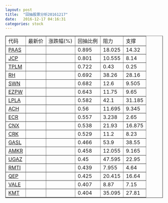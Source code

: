 ```yaml
---
layout: post
title:  "回抽股票分析20161217"
date:   2016-12-17 04:16:31
categories: stock
---
```

<script type="text/javascript">
var stockList = []
stockList.push('gb_paas');
stockList.push('gb_jcp');
stockList.push('gb_tplm');
stockList.push('gb_rh');
stockList.push('gb_swn');
stockList.push('gb_ezpw');
stockList.push('gb_lpla');
stockList.push('gb_ach');
stockList.push('gb_ecr');
stockList.push('gb_cnx');
stockList.push('gb_crk');
stockList.push('gb_gasl');
stockList.push('gb_amkr');
stockList.push('gb_ugaz');
stockList.push('gb_rmti');
stockList.push('gb_qep');
stockList.push('gb_vale');
stockList.push('gb_kmt');
</script>
<table border="1">
 <tr>
 <td>代码</td>
 <td>最新价</td>
 <td>涨跌幅(%)</td>
 <td>回抽比例</td>
 <td>阻力</td>
 <td>支撑</td>
</tr>
  <tr id="paas">
  <td><a href="http://stock.finance.sina.com.cn/usstock/quotes/PAAS.html" target="_blank">PAAS</a></td><td></td><td></td><td>0.895</td><td>18.025</td><td>14.32</td></tr>
  <tr id="jcp">
  <td><a href="http://stock.finance.sina.com.cn/usstock/quotes/JCP.html" target="_blank">JCP</a></td><td></td><td></td><td>0.801</td><td>10.555</td><td>8.14</td></tr>
  <tr id="tplm">
  <td><a href="http://stock.finance.sina.com.cn/usstock/quotes/TPLM.html" target="_blank">TPLM</a></td><td></td><td></td><td>0.722</td><td>0.43</td><td>0.25</td></tr>
  <tr id="rh">
  <td><a href="http://stock.finance.sina.com.cn/usstock/quotes/RH.html" target="_blank">RH</a></td><td></td><td></td><td>0.692</td><td>38.26</td><td>28.16</td></tr>
  <tr id="swn">
  <td><a href="http://stock.finance.sina.com.cn/usstock/quotes/SWN.html" target="_blank">SWN</a></td><td></td><td></td><td>0.682</td><td>12.6</td><td>9.505</td></tr>
  <tr id="ezpw">
  <td><a href="http://stock.finance.sina.com.cn/usstock/quotes/EZPW.html" target="_blank">EZPW</a></td><td></td><td></td><td>0.643</td><td>11.75</td><td>9.65</td></tr>
  <tr id="lpla">
  <td><a href="http://stock.finance.sina.com.cn/usstock/quotes/LPLA.html" target="_blank">LPLA</a></td><td></td><td></td><td>0.582</td><td>42.1</td><td>31.185</td></tr>
  <tr id="ach">
  <td><a href="http://stock.finance.sina.com.cn/usstock/quotes/ACH.html" target="_blank">ACH</a></td><td></td><td></td><td>0.56</td><td>11.695</td><td>9.345</td></tr>
  <tr id="ecr">
  <td><a href="http://stock.finance.sina.com.cn/usstock/quotes/ECR.html" target="_blank">ECR</a></td><td></td><td></td><td>0.557</td><td>3.238</td><td>2.65</td></tr>
  <tr id="cnx">
  <td><a href="http://stock.finance.sina.com.cn/usstock/quotes/CNX.html" target="_blank">CNX</a></td><td></td><td></td><td>0.538</td><td>21.93</td><td>16.875</td></tr>
  <tr id="crk">
  <td><a href="http://stock.finance.sina.com.cn/usstock/quotes/CRK.html" target="_blank">CRK</a></td><td></td><td></td><td>0.529</td><td>11.2</td><td>8.23</td></tr>
  <tr id="gasl">
  <td><a href="http://stock.finance.sina.com.cn/usstock/quotes/GASL.html" target="_blank">GASL</a></td><td></td><td></td><td>0.466</td><td>53.9</td><td>38.55</td></tr>
  <tr id="amkr">
  <td><a href="http://stock.finance.sina.com.cn/usstock/quotes/AMKR.html" target="_blank">AMKR</a></td><td></td><td></td><td>0.458</td><td>12.055</td><td>9.165</td></tr>
  <tr id="ugaz">
  <td><a href="http://stock.finance.sina.com.cn/usstock/quotes/UGAZ.html" target="_blank">UGAZ</a></td><td></td><td></td><td>0.45</td><td>47.595</td><td>22.95</td></tr>
  <tr id="rmti">
  <td><a href="http://stock.finance.sina.com.cn/usstock/quotes/RMTI.html" target="_blank">RMTI</a></td><td></td><td></td><td>0.439</td><td>7.955</td><td>4.64</td></tr>
  <tr id="qep">
  <td><a href="http://stock.finance.sina.com.cn/usstock/quotes/QEP.html" target="_blank">QEP</a></td><td></td><td></td><td>0.425</td><td>20.415</td><td>16.64</td></tr>
  <tr id="vale">
  <td><a href="http://stock.finance.sina.com.cn/usstock/quotes/VALE.html" target="_blank">VALE</a></td><td></td><td></td><td>0.407</td><td>8.87</td><td>7.15</td></tr>
  <tr id="kmt">
  <td><a href="http://stock.finance.sina.com.cn/usstock/quotes/KMT.html" target="_blank">KMT</a></td><td></td><td></td><td>0.404</td><td>35.095</td><td>27.81</td></tr>
</table>
